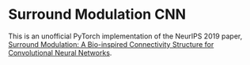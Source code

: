 # Surround Modulation CNN

This is an unofficial PyTorch implementation of the NeurIPS 2019 paper,
[Surround Modulation: A Bio-inspired Connectivity
Structure for Convolutional Neural Networks](https://papers.nips.cc/paper/9719-surround-modulation-a-bio-inspired-connectivity-structure-for-convolutional-neural-networks.pdf).
